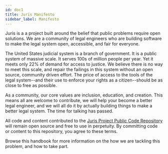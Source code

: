 ```yaml
---
id: doc1
title: Juris Manifesto
sidebar_label: Manifesto
---
```


Juris is a a project built around the belief that public problems require open solutions. We are a community of legal engineers who are building software to make the legal system open, accessible, and fair for everyone. 

The United States judicial system is a branch of government. It is a public system of massive scale. It serves 100s of million people per year. Yet it meets only 22% of demand for access to justice. We believe there is no way to meet this scale, and repair the failings in this system without an open source, community driven effort. The price of access to the tools of the legal system--and their use to enforce your rights as a citizen--should be as close to free as possible.

As a community, our core values are inclusion, education, and creation. This means all are welcome to contribute, we will help your become a better legal engineer, and we will all do it by actually building things to make a better legal system. The time for talking has passed.

All code and content contributed to the [Juris Project Public Code Repository](https://github.com/jurisproject/) will remain open source and free to use in perpetuity. By committing code or content to this repository, you agree to these terms.

Browse this handbook for more information on the how we are tackling this problem, and how to take part.